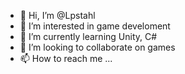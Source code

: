 - 👋 Hi, I’m @Lpstahl
- 👀 I’m interested in game develoment
- 🌱 I’m currently learning Unity, C#
- 💞️ I’m looking to collaborate on games
- 📫 How to reach me ...

<!---
Lpstahl/Lpstahl is a ✨ special ✨ repository because its `README.md` (this file) appears on your GitHub profile.
You can click the Preview link to take a look at your changes.
--->
